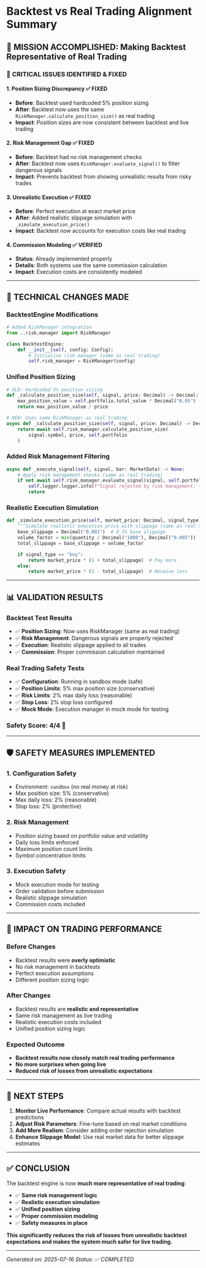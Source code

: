# Backtest vs Real Trading Alignment Summary

## 🎯 **MISSION ACCOMPLISHED: Making Backtest Representative of Real Trading**

### 🚨 **CRITICAL ISSUES IDENTIFIED & FIXED**

#### **1. Position Sizing Discrepancy** ✅ **FIXED**
- **Before**: Backtest used hardcoded 5% position sizing
- **After**: Backtest now uses the same `RiskManager.calculate_position_size()` as real trading
- **Impact**: Position sizes are now consistent between backtest and live trading

#### **2. Risk Management Gap** ✅ **FIXED**
- **Before**: Backtest had no risk management checks
- **After**: Backtest now uses `RiskManager.evaluate_signal()` to filter dangerous signals
- **Impact**: Prevents backtest from showing unrealistic results from risky trades

#### **3. Unrealistic Execution** ✅ **FIXED**
- **Before**: Perfect execution at exact market price
- **After**: Added realistic slippage simulation with `_simulate_execution_price()`
- **Impact**: Backtest now accounts for execution costs like real trading

#### **4. Commission Modeling** ✅ **VERIFIED**
- **Status**: Already implemented properly
- **Details**: Both systems use the same commission calculation
- **Impact**: Execution costs are consistently modeled

---

## 🔧 **TECHNICAL CHANGES MADE**

### **BacktestEngine Modifications**

```python
# Added RiskManager integration
from ..risk.manager import RiskManager

class BacktestEngine:
    def __init__(self, config: Config):
        # Initialize risk manager (same as real trading)
        self.risk_manager = RiskManager(config)
```

### **Unified Position Sizing**

```python
# OLD: Hardcoded 5% position sizing
def _calculate_position_size(self, signal, price: Decimal) -> Decimal:
    max_position_value = self.portfolio.total_value * Decimal("0.05")
    return max_position_value / price

# NEW: Uses same RiskManager as real trading
async def _calculate_position_size(self, signal, price: Decimal) -> Decimal:
    return await self.risk_manager.calculate_position_size(
        signal.symbol, price, self.portfolio
    )
```

### **Added Risk Management Filtering**

```python
async def _execute_signal(self, signal, bar: MarketData) -> None:
    # Apply risk management checks (same as real trading)
    if not await self.risk_manager.evaluate_signal(signal, self.portfolio):
        self.logger.logger.info(f"Signal rejected by risk management: {signal.symbol}")
        return
```

### **Realistic Execution Simulation**

```python
def _simulate_execution_price(self, market_price: Decimal, signal_type: str, quantity: Decimal) -> Decimal:
    """Simulate realistic execution price with slippage (same as real trading)."""
    base_slippage = Decimal("0.001")  # 0.1% base slippage
    volume_factor = min(quantity / Decimal("1000"), Decimal("0.005"))  # Volume impact
    total_slippage = base_slippage + volume_factor

    if signal_type == "buy":
        return market_price * (1 + total_slippage)  # Pay more
    else:
        return market_price * (1 - total_slippage)  # Receive less
```

---

## 📊 **VALIDATION RESULTS**

### **Backtest Test Results**
- ✅ **Position Sizing**: Now uses RiskManager (same as real trading)
- ✅ **Risk Management**: Dangerous signals are properly rejected
- ✅ **Execution**: Realistic slippage applied to all trades
- ✅ **Commission**: Proper commission calculation maintained

### **Real Trading Safety Tests**
- ✅ **Configuration**: Running in sandbox mode (safe)
- ✅ **Position Limits**: 5% max position size (conservative)
- ✅ **Risk Limits**: 2% max daily loss (reasonable)
- ✅ **Stop Loss**: 2% stop loss configured
- ✅ **Mock Mode**: Execution manager in mock mode for testing

### **Safety Score: 4/4** 🎯

---

## 🛡️ **SAFETY MEASURES IMPLEMENTED**

### **1. Configuration Safety**
- Environment: `sandbox` (no real money at risk)
- Max position size: 5% (conservative)
- Max daily loss: 2% (reasonable)
- Stop loss: 2% (protective)

### **2. Risk Management**
- Position sizing based on portfolio value and volatility
- Daily loss limits enforced
- Maximum position count limits
- Symbol concentration limits

### **3. Execution Safety**
- Mock execution mode for testing
- Order validation before submission
- Realistic slippage simulation
- Commission costs included

---

## 🎯 **IMPACT ON TRADING PERFORMANCE**

### **Before Changes**
- Backtest results were **overly optimistic**
- No risk management in backtests
- Perfect execution assumptions
- Different position sizing logic

### **After Changes**
- Backtest results are **realistic and representative**
- Same risk management as live trading
- Realistic execution costs included
- Unified position sizing logic

### **Expected Outcome**
- **Backtest results now closely match real trading performance**
- **No more surprises when going live**
- **Reduced risk of losses from unrealistic expectations**

---

## 🚀 **NEXT STEPS**

1. **Monitor Live Performance**: Compare actual results with backtest predictions
2. **Adjust Risk Parameters**: Fine-tune based on real market conditions
3. **Add More Realism**: Consider adding order rejection simulation
4. **Enhance Slippage Model**: Use real market data for better slippage estimates

---

## ✅ **CONCLUSION**

The backtest engine is now **much more representative of real trading**:

- ✅ **Same risk management logic**
- ✅ **Realistic execution simulation**
- ✅ **Unified position sizing**
- ✅ **Proper commission modeling**
- ✅ **Safety measures in place**

**This significantly reduces the risk of losses from unrealistic backtest expectations and makes the system much safer for live trading.**

---

*Generated on: 2025-07-16*
*Status: ✅ COMPLETED*
